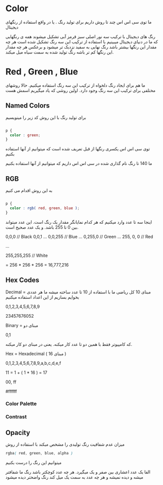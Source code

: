 # Color
ما توی سی اس اس چند تا روش داریم برای تولید رنگ . یا در واقع استفاده از رنگهای دیجیتال

رنگ های دیجیتال با ترکیب سه نور اصلی 
سبز
قرمز 
آبی 
تشکیل میشوند
همه ی رنگهایی که ما در دنیای دیجیتال میبینیم با استفاده از ترکیب این سه رنگ تشکیل شده است
هر چه مقدار این رنگها بیشتر باشد رنگ نهایی به سفید نزدیک تر میشود و برعکس هر چه مقدار این رنگها کم تر باشه رنگ تولید شده به سمت سیاه میل میکند. 

# Red , Green , Blue 

ما هم برای ایجاد رنگ دلخواه از ترکیب این سه رنگ استفاده میکنیم. 
حالا روشهای مختلفی برای ترکیب این سه رنگ وجود دارد. 
اولین روشی که یاد میگیریم اسمش هست 
## Named Colors 

برای تولید رنگ با این روش کد زیر را مینویسیم 

```css

p { 
  color : green;
}

```

توی سی اس  اس یکسری رنگها از قبل تعریف شده است که میتوانیم از آنها استفاده بکنیم

ما 140 تا رنگ نام گذاری شده در سی اس اس داریم که میتوانیم از آنها استفاده بکنیم 

## RGB

به این روش اقدام می کنیم

```css

p {
  color : rgb( red, green, blue );
}

```

اینجا سه تا عدد وارد میکنیم که هر کدام نمایانگر مقدار یک رنگ است. 
این عدد میتواند بین 0 تا 255 باشد.
و یک عدد صحیح است. 

0,0,0 // Black 
0,0,1
...
0,0,255 // Blue
...
0,255,0 // Green
...
255, 0, 0 // Red

...

255,255,255 // White

= 256 * 256 * 256 = 16,777,216


## Hex Codes 


Decimal = مبنای 10 
کل ریاضی ما با استفاده از 10 تا عدد ساخته میشه
ما هر عددی بخوایم بسازیم از این اعداد استفاده میکنیم

0,1,2,3,4,5,6,7,8,9

23457676052

Binary = مبنای دو 

0,1 

که کامپیوتر فقط با همین دو تا عدد کار میکنه. یعنی در مبنای دو کار میکنه. 


Hex = Hexadecimal ( مبنای 16 )

0,1,2,3,4,5,6,7,8,9,a,b,c,d,e,f

11 = 1 + ( 1 * 16 ) = 17 

00, ff

#ffffff

### Color Palette
### Contrast

## Opacity 

میزان عدم شفافیت رنگ تولیدی را مشخص میکند
با استفاده از روش 
```css
rgba( red, green, blue, alpha )
```

میتوانیم این رنگ را درست بکنیم

الفا یک عدد اعشاری بین صفر و یک میگیرد. 
هر چه عدد کوچکتر باشد رنگ ما شفافتر میشه و دیده نمیشه و هر چه عدد به سمت یک میل کند رنگ واضحتر دیده میشود


